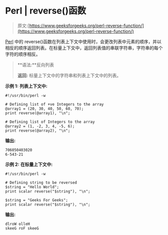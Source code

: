 # Perl | reverse()函数

> 原文:[https://www.geeksforgeeks.org/perl-reverse-function/](https://www.geeksforgeeks.org/perl-reverse-function/)

[Perl](https://www.geeksforgeeks.org/introduction-to-perl/) 中的 reverse()函数在列表上下文中使用时，会更改列表中元素的顺序，并以相反的顺序返回列表。在标量上下文中，返回列表值的串联字符串，字符串的每个字符的顺序相反。

> **语法:**反向列表
> 
> **返回:**
> 标量上下文中的字符串和列表上下文中的列表。

**示例 1:** **列表上下文中:**

```
#!/usr/bin/perl -w

# Defining list of +ve Integers to the array
@array1 = (20, 30, 40, 50, 60, 70);
print reverse(@array1), "\n";

# Defining list of Integers to the array
@array2 = (1, -2, 3, 4, -5, 6);
print reverse(@array2), "\n";
```

**输出:**

```
706050403020
6-543-21
```

**示例 2:** **在标量上下文中:**

```
#!/usr/bin/perl -w

# Defining string to be reversed
$string = "Hello World";
print scalar reverse("$string"), "\n";

$string = "Geeks For Geeks";
print scalar reverse("$string"), "\n";
```

**输出:**

```
dlroW olleH
skeeG roF skeeG
```